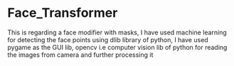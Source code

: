 # Face_Transformer
This is regarding a face modifier with masks, I have used machine learning for detecting the face points using dlib library of python, I have used pygame as the GUI lib, opencv i.e computer vision lib of python for reading the images from camera and further processing it
